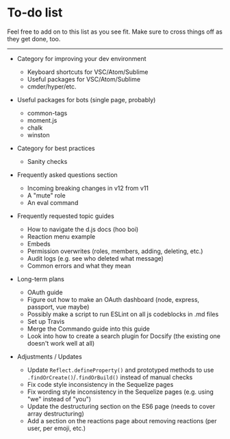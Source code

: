 # To-do list

Feel free to add on to this list as you see fit. Make sure to cross things off as they get done, too.

---

* Category for improving your dev environment
	* Keyboard shortcuts for VSC/Atom/Sublime
	* Useful packages for VSC/Atom/Sublime
	* cmder/hyper/etc.

* Useful packages for bots (single page, probably)
	* common-tags
	* moment.js
	* chalk
	* winston

* Category for best practices
	* Sanity checks

* Frequently asked questions section
	* Incoming breaking changes in v12 from v11
	* A "mute" role
	* An eval command

* Frequently requested topic guides
	* How to navigate the d.js docs (hoo boi)
	* Reaction menu example
	* Embeds
	* Permission overwrites (roles, members, adding, deleting, etc.)
	* Audit logs (e.g. see who deleted what message)
	* Common errors and what they mean

* Long-term plans
	* OAuth guide
	* Figure out how to make an OAuth dashboard (node, express, passport, vue maybe)
	* Possibly make a script to run ESLint on all js codeblocks in .md files
	* Set up Travis
	* Merge the Commando guide into this guide
	* Look into how to create a search plugin for Docsify (the existing one doesn't work well at all)

* Adjustments / Updates
	* Update `Reflect.defineProperty()` and prototyped methods to use `.findOrCreate()`/`.findOrBuild()` instead of manual checks
	* Fix code style inconsistency in the Sequelize pages
	* Fix wording style inconsistency in the Sequelize pages (e.g. using "we" instead of "you")
	* Update the destructuring section on the ES6 page (needs to cover array destructuring)
	* Add a section on the reactions page about removing reactions (per user, per emoji, etc.)
